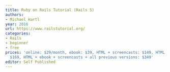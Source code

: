 ```yaml
---
title: Ruby on Rails Tutorial (Rails 5)
authors:
- Michael Hartl
year: 2016
url: https://www.railstutorial.org/
categories:
- Rails
- beginner
- free
prices: 'online: $29/month, ebook: $39, HTML + screencasts: $149, HTML + ebook + screencasts:
  $169, HTML + ebook + screencasts + all previous versions: $349'
editor: Self Published
---
```

